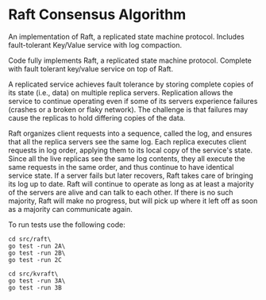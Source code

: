 # Raft Consensus Algorithm
An implementation of Raft, a replicated state machine protocol.  Includes fault-tolerant Key/Value service with log compaction.

Code fully implements Raft, a replicated state machine protocol. Complete with fault tolerant key/value service on top of Raft.

A replicated service achieves fault tolerance by storing complete copies of its state (i.e., data) on multiple replica servers. Replication allows the service to continue operating even if some of its servers experience failures (crashes or a broken or flaky network). The challenge is that failures may cause the replicas to hold differing copies of the data.

Raft organizes client requests into a sequence, called the log, and ensures that all the replica servers see the same log. Each replica executes client requests in log order, applying them to its local copy of the service's state. Since all the live replicas see the same log contents, they all execute the same requests in the same order, and thus continue to have identical service state.  If a server fails but later recovers, Raft takes care of bringing its log up to date. Raft will continue to operate as long as at least a majority of the servers are alive and can talk to each other. If there is no such majority, Raft will make no progress, but will pick up where it left off as soon as a majority can communicate again.

To run tests use the following code:

    cd src/raft\
    go test -run 2A\
    go test -run 2B\
    go test -run 2C

    cd src/kvraft\
    go test -run 3A\
    go test -run 3B
